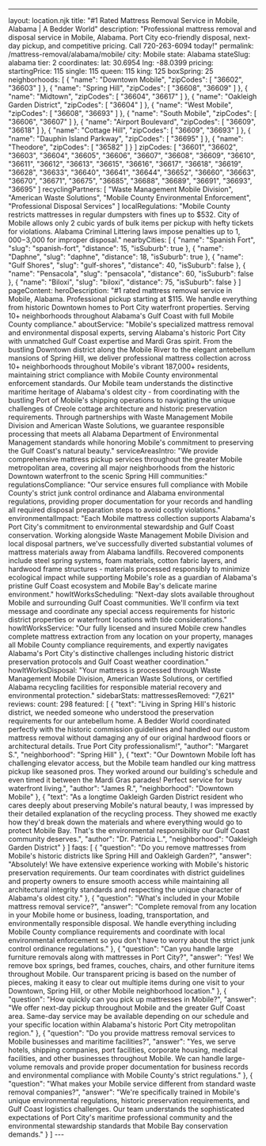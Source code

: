 ---
layout: location.njk
title: "#1 Rated Mattress Removal Service in Mobile, Alabama | A Bedder World"
description: "Professional mattress removal and disposal service in Mobile, Alabama. Port City eco-friendly disposal, next-day pickup, and competitive pricing. Call 720-263-6094 today!"
permalink: /mattress-removal/alabama/mobile/
city: Mobile state: Alabama stateSlug: alabama tier: 2 coordinates: lat: 30.6954 lng: -88.0399 pricing: startingPrice: 115 single: 115 queen: 115 king: 125 boxSpring: 25
neighborhoods: [ { "name": "Downtown Mobile", "zipCodes": [ "36602", "36603" ] }, { "name": "Spring Hill", "zipCodes": [ "36608", "36609" ] }, { "name": "Midtown", "zipCodes": [ "36604", "36617" ] }, { "name": "Oakleigh Garden District", "zipCodes": [ "36604" ] }, { "name": "West Mobile", "zipCodes": [ "36608", "36693" ] }, { "name": "South Mobile", "zipCodes": [ "36606", "36607" ] }, { "name": "Airport Boulevard", "zipCodes": [ "36609", "36618" ] }, { "name": "Cottage Hill", "zipCodes": [ "36609", "36693" ] }, { "name": "Dauphin Island Parkway", "zipCodes": [ "36695" ] }, { "name": "Theodore", "zipCodes": [ "36582" ] } ] zipCodes: [ "36601", "36602", "36603", "36604", "36605", "36606", "36607", "36608", "36609", "36610", "36611", "36612", "36613", "36615", "36616", "36617", "36618", "36619", "36628", "36633", "36640", "36641", "36644", "36652", "36660", "36663", "36670", "36671", "36675", "36685", "36688", "36689", "36691", "36693", "36695" ] recyclingPartners: [ "Waste Management Mobile Division", "American Waste Solutions", "Mobile County Environmental Enforcement", "Professional Disposal Services" ] localRegulations: "Mobile County restricts mattresses in regular dumpsters with fines up to $532. City of Mobile allows only 2 cubic yards of bulk items per pickup with hefty tickets for violations. Alabama Criminal Littering laws impose penalties up to $1,000-$3,000 for improper disposal." nearbyCities: [ { "name": "Spanish Fort", "slug": "spanish-fort", "distance": 15, "isSuburb": true }, { "name": "Daphne", "slug": "daphne", "distance": 18, "isSuburb": true }, { "name": "Gulf Shores", "slug": "gulf-shores", "distance": 40, "isSuburb": false }, { "name": "Pensacola", "slug": "pensacola", "distance": 60, "isSuburb": false }, { "name": "Biloxi", "slug": "biloxi", "distance": 75, "isSuburb": false } ] pageContent: heroDescription: "#1 rated mattress removal service in Mobile, Alabama. Professional pickup starting at $115. We handle everything from historic Downtown homes to Port City waterfront properties. Serving 10+ neighborhoods throughout Alabama's Gulf Coast with full Mobile County compliance." aboutService: "Mobile's specialized mattress removal and environmental disposal experts, serving Alabama's historic Port City with unmatched Gulf Coast expertise and Mardi Gras spirit. From the bustling Downtown district along the Mobile River to the elegant antebellum mansions of Spring Hill, we deliver professional mattress collection across 10+ neighborhoods throughout Mobile's vibrant 187,000+ residents, maintaining strict compliance with Mobile County environmental enforcement standards. Our Mobile team understands the distinctive maritime heritage of Alabama's oldest city - from coordinating with the bustling Port of Mobile's shipping operations to navigating the unique challenges of Creole cottage architecture and historic preservation requirements. Through partnerships with Waste Management Mobile Division and American Waste Solutions, we guarantee responsible processing that meets all Alabama Department of Environmental Management standards while honoring Mobile's commitment to preserving the Gulf Coast's natural beauty." serviceAreasIntro: "We provide comprehensive mattress pickup services throughout the greater Mobile metropolitan area, covering all major neighborhoods from the historic Downtown waterfront to the scenic Spring Hill communities:" regulationsCompliance: "Our service ensures full compliance with Mobile County's strict junk control ordinance and Alabama environmental regulations, providing proper documentation for your records and handling all required disposal preparation steps to avoid costly violations." environmentalImpact: "Each Mobile mattress collection supports Alabama's Port City's commitment to environmental stewardship and Gulf Coast conservation. Working alongside Waste Management Mobile Division and local disposal partners, we've successfully diverted substantial volumes of mattress materials away from Alabama landfills. Recovered components include steel spring systems, foam materials, cotton fabric layers, and hardwood frame structures - materials processed responsibly to minimize ecological impact while supporting Mobile's role as a guardian of Alabama's pristine Gulf Coast ecosystem and Mobile Bay's delicate marine environment." howItWorksScheduling: "Next-day slots available throughout Mobile and surrounding Gulf Coast communities. We'll confirm via text message and coordinate any special access requirements for historic district properties or waterfront locations with tide considerations." howItWorksService: "Our fully licensed and insured Mobile crew handles complete mattress extraction from any location on your property, manages all Mobile County compliance requirements, and expertly navigates Alabama's Port City's distinctive challenges including historic district preservation protocols and Gulf Coast weather coordination." howItWorksDisposal: "Your mattress is processed through Waste Management Mobile Division, American Waste Solutions, or certified Alabama recycling facilities for responsible material recovery and environmental protection." sidebarStats: mattressesRemoved: "7,621" reviews: count: 298 featured: [ { "text": "Living in Spring Hill's historic district, we needed someone who understood the preservation requirements for our antebellum home. A Bedder World coordinated perfectly with the historic commission guidelines and handled our custom mattress removal without damaging any of our original hardwood floors or architectural details. True Port City professionalism!", "author": "Margaret S.", "neighborhood": "Spring Hill" }, { "text": "Our Downtown Mobile loft has challenging elevator access, but the Mobile team handled our king mattress pickup like seasoned pros. They worked around our building's schedule and even timed it between the Mardi Gras parades! Perfect service for busy waterfront living.", "author": "James R.", "neighborhood": "Downtown Mobile" }, { "text": "As a longtime Oakleigh Garden District resident who cares deeply about preserving Mobile's natural beauty, I was impressed by their detailed explanation of the recycling process. They showed me exactly how they'd break down the materials and where everything would go to protect Mobile Bay. That's the environmental responsibility our Gulf Coast community deserves.", "author": "Dr. Patricia L.", "neighborhood": "Oakleigh Garden District" } ] faqs: [ { "question": "Do you remove mattresses from Mobile's historic districts like Spring Hill and Oakleigh Garden?", "answer": "Absolutely! We have extensive experience working with Mobile's historic preservation requirements. Our team coordinates with district guidelines and property owners to ensure smooth access while maintaining all architectural integrity standards and respecting the unique character of Alabama's oldest city." }, { "question": "What's included in your Mobile mattress removal service?", "answer": "Complete removal from any location in your Mobile home or business, loading, transportation, and environmentally responsible disposal. We handle everything including Mobile County compliance requirements and coordinate with local environmental enforcement so you don't have to worry about the strict junk control ordinance regulations." }, { "question": "Can you handle large furniture removals along with mattresses in Port City?", "answer": "Yes! We remove box springs, bed frames, couches, chairs, and other furniture items throughout Mobile. Our transparent pricing is based on the number of pieces, making it easy to clear out multiple items during one visit to your Downtown, Spring Hill, or other Mobile neighborhood location." }, { "question": "How quickly can you pick up mattresses in Mobile?", "answer": "We offer next-day pickup throughout Mobile and the greater Gulf Coast area. Same-day service may be available depending on our schedule and your specific location within Alabama's historic Port City metropolitan region." }, { "question": "Do you provide mattress removal services to Mobile businesses and maritime facilities?", "answer": "Yes, we serve hotels, shipping companies, port facilities, corporate housing, medical facilities, and other businesses throughout Mobile. We can handle large-volume removals and provide proper documentation for business records and environmental compliance with Mobile County's strict regulations." }, { "question": "What makes your Mobile service different from standard waste removal companies?", "answer": "We're specifically trained in Mobile's unique environmental regulations, historic preservation requirements, and Gulf Coast logistics challenges. Our team understands the sophisticated expectations of Port City's maritime professional community and the environmental stewardship standards that Mobile Bay conservation demands." } ] ---
